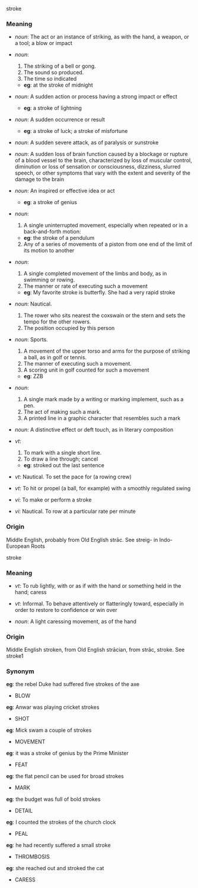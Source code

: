stroke
### Meaning
+ _noun_: The act or an instance of striking, as with the hand, a weapon, or a tool; a blow or impact
+ _noun_:
   1. The striking of a bell or gong.
   2. The sound so produced.
   3. The time so indicated
    + __eg__: at the stroke of midnight
+ _noun_: A sudden action or process having a strong impact or effect
    + __eg__: a stroke of lightning
+ _noun_: A sudden occurrence or result
    + __eg__: a stroke of luck; a stroke of misfortune
+ _noun_: A sudden severe attack, as of paralysis or sunstroke
+ _noun_: A sudden loss of brain function caused by a blockage or rupture of a blood vessel to the brain, characterized by loss of muscular control, diminution or loss of sensation or consciousness, dizziness, slurred speech, or other symptoms that vary with the extent and severity of the damage to the brain
+ _noun_: An inspired or effective idea or act
    + __eg__: a stroke of genius
+ _noun_:
   1. A single uninterrupted movement, especially when repeated or in a back-and-forth motion:
    + __eg__: the stroke of a pendulum
   2. Any of a series of movements of a piston from one end of the limit of its motion to another
+ _noun_:
   1. A single completed movement of the limbs and body, as in swimming or rowing.
   2. The manner or rate of executing such a movement
    + __eg__: My favorite stroke is butterfly. She had a very rapid stroke
+ _noun_: Nautical.
   1. The rower who sits nearest the coxswain or the stern and sets the tempo for the other rowers.
   2. The position occupied by this person
+ _noun_: Sports.
   1. A movement of the upper torso and arms for the purpose of striking a ball, as in golf or tennis.
   2. The manner of executing such a movement.
   3. A scoring unit in golf counted for such a movement
    + __eg__: ZZB
+ _noun_:
   1. A single mark made by a writing or marking implement, such as a pen.
   2. The act of making such a mark.
   3. A printed line in a graphic character that resembles such a mark
+ _noun_: A distinctive effect or deft touch, as in literary composition

+ _vt_:
   1. To mark with a single short line.
   2. To draw a line through; cancel
    + __eg__: stroked out the last sentence
+ _vt_: Nautical. To set the pace for (a rowing crew)
+ _vt_: To hit or propel (a ball, for example) with a smoothly regulated swing
+ _vi_: To make or perform a stroke
+ _vi_: Nautical. To row at a particular rate per minute

### Origin

Middle English, probably from Old English strāc. See streig- in Indo-European Roots

stroke
### Meaning
+ _vt_: To rub lightly, with or as if with the hand or something held in the hand; caress
+ _vt_: Informal. To behave attentively or flatteringly toward, especially in order to restore to confidence or win over

+ _noun_: A light caressing movement, as of the hand

### Origin

Middle English stroken, from Old English strācian, from strāc, stroke. See stroke1

### Synonym

__eg__: the rebel Duke had suffered five strokes of the axe

+ BLOW

__eg__: Anwar was playing cricket strokes

+ SHOT

__eg__: Mick swam a couple of strokes

+ MOVEMENT

__eg__: it was a stroke of genius by the Prime Minister

+ FEAT

__eg__: the flat pencil can be used for broad strokes

+ MARK

__eg__: the budget was full of bold strokes

+ DETAIL

__eg__: I counted the strokes of the church clock

+ PEAL

__eg__: he had recently suffered a small stroke

+ THROMBOSIS

__eg__: she reached out and stroked the cat

+ CARESS


